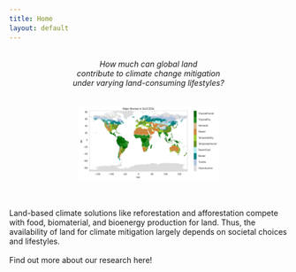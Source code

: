 ```yaml
---
title: Home
layout: default
---
```

<br>
<div style="text-align: center;">
  <i> 
    How much can global land <br>
    contribute to climate change mitigation <br>
    under varying land-consuming lifestyles? <br>
  </i>
</div>
<br><br>


<div style="text-align: center"><img src="images/success_biomes.png" width="50%" /></div>




<br><br>
Land-based climate solutions like reforestation and afforestation compete with food, biomaterial, and bioenergy production for land. Thus, the availability of land for climate mitigation largely depends on societal choices and lifestyles.
<br><br>
Find out more about our research here!
